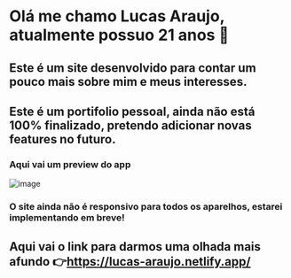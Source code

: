 # Olá me chamo Lucas Araujo, atualmente possuo 21 anos 👋

## Este é um site desenvolvido para contar um pouco mais sobre mim e meus interesses.
## Este é um portifolio pessoal, ainda não está 100% finalizado, pretendo adicionar novas features no futuro.

### Aqui vai um preview do app
![image](https://user-images.githubusercontent.com/104575967/203794761-81bb0905-c3a1-4e74-85ac-eba1cc11dccf.png)



### O site ainda não é responsivo para todos os aparelhos, estarei implementando em breve!

## Aqui vai o link para darmos uma olhada mais afundo :point_right:https://lucas-araujo.netlify.app/
